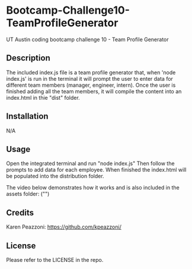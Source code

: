 # Bootcamp-Challenge10-TeamProfileGenerator
UT Austin coding bootcamp challenge 10 - Team Profile Generator

## Description

The included index.js file is a team profile generator that, when 'node index.js' is run in the terminal it will prompt the user to enter data for different team members (manager, engineer, intern). Once the user is finished adding all the team members, it will compile the content into an index.html in thie "dist" folder. 

## Installation

N/A

## Usage

Open the integrated terminal and run "node index.js"
Then follow the prompts to add data for each employee. When finished the index.html will be populated into the distribution folder.  


The video below demonstrates how it works and is also included in the assets folder:
("")

## Credits

Karen Peazzoni: https://github.com/kpeazzoni/


## License

Please refer to the LICENSE in the repo.